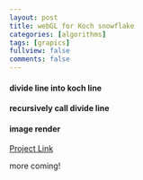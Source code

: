 ```yaml
---
layout: post
title: webGL for Koch snowflake
categories: [algorithms]
tags: [grapics]
fullview: false
comments: false
---
```

#### divide line into koch line

#### recursively call divide line

#### image render

[Project Link](https://scao7.github.io/cs435/project1/snowflake.html)

more coming!
